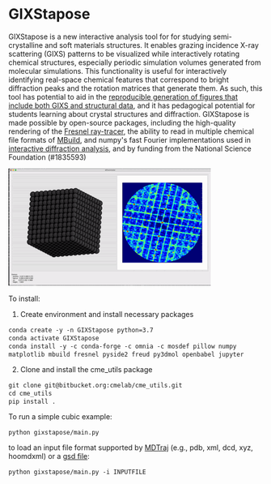 # GIXStapose
GIXStapose is a new interactive analysis tool for for studying semi-crystalline and soft materials structures. It enables grazing incidence X-ray scattering (GIXS) patterns to be visualized while interactively rotating chemical structures, especially periodic simulation volumes generated from molecular simulations.
This functionality is useful for interactively identifying  real-space chemical features that correspond to bright diffraction peaks and the rotation matrices that generate them.
As such, this tool has potential to aid in the [reproducible generation of figures that include both GIXS and structural data](http://dx.doi.org/10.1080/08927022.2017.1296958), and it has pedagogical potential for students learning about crystal structures and diffraction.
GIXStapose is made possible by open-source packages, including the high-quality rendering of the [Fresnel ray-tracer](https://fresnel.readthedocs.io/en/stable/), the ability to read in multiple chemical file formats of [MBuild](https://mosdef.org/mbuild/index.html), and numpy's fast Fourier implementations used in [interactive diffraction analysis](https://bitbucket.org/cmelab/cme_utils/src/master/cme_utils/analyze/diffractometer.py), and by funding from the National Science Foundation (#1835593)

![A screen capture of GIXStapose in action](screenshot.gif)

To install:
1. Create environment and install necessary packages
```
conda create -y -n GIXStapose python=3.7
conda activate GIXStapose
conda install -y -c conda-forge -c omnia -c mosdef pillow numpy matplotlib mbuild fresnel pyside2 freud py3dmol openbabel jupyter
```
2. Clone and install the cme_utils package
```
git clone git@bitbucket.org:cmelab/cme_utils.git
cd cme_utils
pip install .
```

To run a simple cubic example:
```
python gixstapose/main.py
```
to load an input file format supported by [MDTraj](http://mdtraj.org/1.8.0/load_functions.html) (e.g., pdb, xml, dcd, xyz, hoomdxml) or a [gsd file](https://gsd.readthedocs.io/en/stable/):
```
python gixstapose/main.py -i INPUTFILE
```

